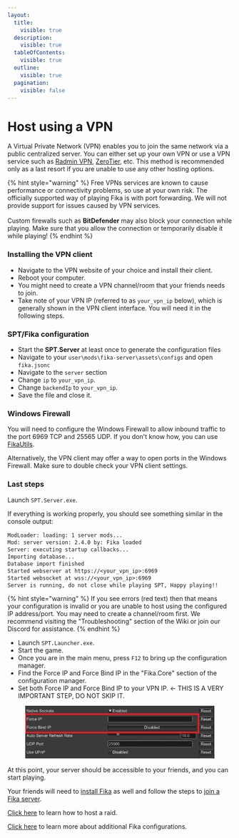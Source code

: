 ```yaml
---
layout:
  title:
    visible: true
  description:
    visible: true
  tableOfContents:
    visible: true
  outline:
    visible: true
  pagination:
    visible: false
---
```


# Host using a VPN

A Virtual Private Network (VPN) enables you to join the same network via a public centralized server. You can either set up your own VPN or use a VPN service such as [Radmin VPN](https://www.radmin-vpn.com/), [ZeroTier](https://www.zerotier.com/download/), etc. This method is recommended only as a last resort if you are unable to use any other hosting options.

{% hint style="warning" %}
Free VPNs services are known to cause performance or connectivity problems, so use at your own risk. The officially supported way of playing Fika is with port forwarding. We will not provide support for issues caused by VPN services.\
\
Custom firewalls such as **BitDefender** may also block your connection while playing. Make sure that you allow the connection or temporarily disable it while playing!
{% endhint %}

### Installing the VPN client

* Navigate to the VPN website of your choice and install their client.
* Reboot your computer.
* You might need to create a VPN channel/room that your friends needs to join.
* Take note of your VPN IP (referred to as `your_vpn_ip` below), which is generally shown in the VPN client interface. You will need it in the following steps.

### SPT/Fika configuration

* Start the **SPT.Server** at least once to generate the configuration files
* Navigate to your `user\mods\fika-server\assets\configs` and open `fika.jsonc`
* Navigate to the `server` section
* Change `ip` to `your_vpn_ip`.
* Change `backendIp` to `your_vpn_ip`.
* Save the file and close it.

### Windows Firewall

You will need to configure the Windows Firewall to allow inbound traffic to the port 6969 TCP and 25565 UDP. If you don't know how, you can use [FikaUtils](https://github.com/Lacyway/FikaUtils/releases/latest).

Alternatively, the VPN client may offer a way to open ports in the Windows Firewall. Make sure to double check your VPN client settings.

### Last steps

Launch `SPT.Server.exe`.

If everything is working properly, you should see something similar in the console output:

```
ModLoader: loading: 1 server mods...
Mod: server version: 2.4.0 by: Fika loaded
Server: executing startup callbacks...
Importing database...
Database import finished
Started webserver at https://<your_vpn_ip>:6969
Started websocket at wss://<your_vpn_ip>:6969
Server is running, do not close while playing SPT, Happy playing!!
```

{% hint style="warning" %}
If you see errors (red text) then that means your configuration is invalid or you are unable to host using the configured IP address/port. You may need to create a channel/room first. We recommend visiting the "Troubleshooting" section of the Wiki or join our Discord for assistance.
{% endhint %}

* Launch `SPT.Launcher.exe`.
* Start the game.
* Once you are in the main menu, press `F12` to bring up the configuration manager.
* Find the Force IP and Force Bind IP in the "Fika.Core" section of the configuration manager.
* Set both Force IP and Force Bind IP to your VPN IP. <- THIS IS A VERY IMPORTANT STEP, DO NOT SKIP IT.

<figure><img src="../../.gitbook/assets/forceip.png" alt=""><figcaption></figcaption></figure>

At this point, your server should be accessible to your friends, and you can start playing.

Your friends will need to [install Fika](../../installing-fika/) as well and follow the steps to [join a Fika server](../../installing-fika/joining-a-fika-server/).

[Click here](../) to learn how to host a raid.

[Click here](../../fika-configuration/) to learn more about additional Fika configurations.

